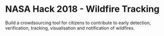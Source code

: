 # NASA Hack 2018 - Wildfire Tracking
Build a crowdsourcing tool for citizens to contribute to early detection, verification, tracking, visualisation and notification of wildfires.


